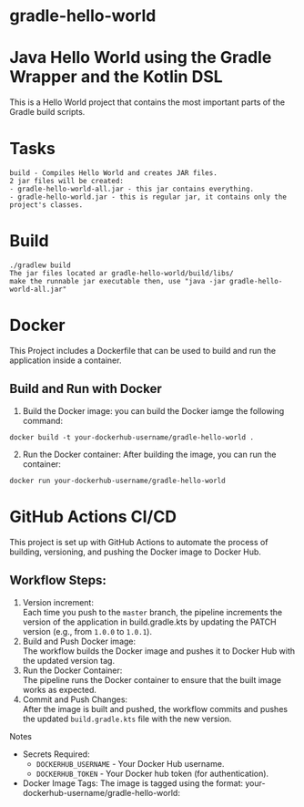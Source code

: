 # gradle-hello-world
# Java Hello World using the Gradle Wrapper and the Kotlin DSL
This is a Hello World project that contains the most important parts of the Gradle build scripts.

# Tasks
```
build - Compiles Hello World and creates JAR files.
2 jar files will be created:
- gradle-hello-world-all.jar - this jar contains everything.
- gradle-hello-world.jar - this is regular jar, it contains only the project's classes.
```

# Build
```
./gradlew build
The jar files located ar gradle-hello-world/build/libs/
make the runnable jar executable then, use "java -jar gradle-hello-world-all.jar"
```

# Docker
This Project includes a Dockerfile that can be used to build and run the application inside a container.
## Build and Run with Docker
1. Build the Docker image:
you can build the Docker iamge the following command:
```
docker build -t your-dockerhub-username/gradle-hello-world .
```
2. Run the Docker container:
After building the image, you can run the container:
```
docker run your-dockerhub-username/gradle-hello-world
```

# GitHub Actions CI/CD
This project is set up with GitHub Actions to automate the process of building, versioning, and pushing the Docker image to Docker Hub.

## Workflow Steps:
1. Version increment:\
Each time you push to the `master` branch, the pipeline increments the version of the application in build.gradle.kts by updating the PATCH version (e.g., from `1.0.0` to `1.0.1`).
2. Build and Push Docker image:\
The workflow builds the Docker image and pushes it to Docker Hub with the updated version tag.
3. Run the Docker Container:\
The pipeline runs the Docker container to ensure that the built image works as expected.
4. Commit and Push Changes:\
After the image is built and pushed, the workflow commits and pushes the updated `build.gradle.kts` file with the new version.

Notes
- Secrets Required:
	- `DOCKERHUB_USERNAME` - Your Docker Hub username.
	- `DOCKERHUB_TOKEN` - Your Docker hub token (for authentication).
- Docker Image Tags: The image is tagged using the format: your-dockerhub-username/gradle-hello-world:<new-version>
